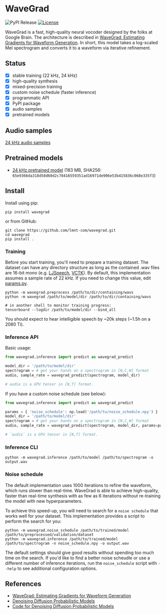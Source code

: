 # WaveGrad
![PyPI Release](https://img.shields.io/pypi/v/wavegrad?label=release) [![License](https://img.shields.io/github/license/lmnt-com/wavegrad)](https://github.com/lmnt-com/wavegrad/blob/master/LICENSE)

WaveGrad is a fast, high-quality neural vocoder designed by the folks at Google Brain. The architecture is described in [WaveGrad: Estimating Gradients for Waveform Generation](https://arxiv.org/pdf/2009.00713.pdf). In short, this model takes a log-scaled Mel spectrogram and converts it to a waveform via iterative refinement.

## Status
- [x] stable training (22 kHz, 24 kHz)
- [x] high-quality synthesis
- [x] mixed-precision training
- [x] custom noise schedule (faster inference)
- [x] programmatic API
- [x] PyPI package
- [x] audio samples
- [x] pretrained models

## Audio samples
[24 kHz audio samples](https://lmnt.com/assets/wavegrad/24kHz)

## Pretrained models
- [24 kHz pretrained model](https://lmnt.com/assets/wavegrad/wavegrad-24kHz.pt) (183 MB, SHA256: `65e9366da318d58d60d2c78416559351ad16971de906e53b415836c068e335f3`)

## Install

Install using pip:
```
pip install wavegrad
```

or from GitHub:
```
git clone https://github.com/lmnt-com/wavegrad.git
cd wavegrad
pip install .
```

### Training
Before you start training, you'll need to prepare a training dataset. The dataset can have any directory structure as long as the contained .wav files are 16-bit mono (e.g. [LJSpeech](https://keithito.com/LJ-Speech-Dataset/), [VCTK](https://pytorch.org/audio/_modules/torchaudio/datasets/vctk.html)). By default, this implementation assumes a sample rate of 22 kHz. If you need to change this value, edit [params.py](https://github.com/lmnt-com/wavegrad/blob/master/src/wavegrad/params.py).

```
python -m wavegrad.preprocess /path/to/dir/containing/wavs
python -m wavegrad /path/to/model/dir /path/to/dir/containing/wavs

# in another shell to monitor training progress:
tensorboard --logdir /path/to/model/dir --bind_all
```

You should expect to hear intelligible speech by ~20k steps (~1.5h on a 2080 Ti).

### Inference API
Basic usage:

```python
from wavegrad.inference import predict as wavegrad_predict

model_dir = '/path/to/model/dir'
spectrogram = # get your hands on a spectrogram in [N,C,W] format
audio, sample_rate = wavegrad_predict(spectrogram, model_dir)

# audio is a GPU tensor in [N,T] format.
```

If you have a custom noise schedule (see below):
```python
from wavegrad.inference import predict as wavegrad_predict

params = { 'noise_schedule': np.load('/path/to/noise_schedule.npy') }
model_dir = '/path/to/model/dir'
spectrogram = # get your hands on a spectrogram in [N,C,W] format
audio, sample_rate = wavegrad_predict(spectrogram, model_dir, params=params)

# `audio` is a GPU tensor in [N,T] format.
```

### Inference CLI
```
python -m wavegrad.inference /path/to/model /path/to/spectrogram -o output.wav
```

### Noise schedule
The default implementation uses 1000 iterations to refine the waveform, which runs slower than real-time. WaveGrad is able to achieve high-quality, faster than real-time synthesis with as few as 6 iterations without re-training the model with new hyperparameters.

To achieve this speed-up, you will need to search for a `noise schedule` that works well for your dataset. This implementation provides a script to perform the search for you:

```
python -m wavegrad.noise_schedule /path/to/trained/model /path/to/preprocessed/validation/dataset
python -m wavegrad.inference /path/to/trained/model /path/to/spectrogram -n noise_schedule.npy -o output.wav
```

The default settings should give good results without spending too much time on the search. If you'd like to find a better noise scheudle or use a different number of inference iterations, run the `noise_schedule` script with `--help` to see additional configuration options.


## References
- [WaveGrad: Estimating Gradients for Waveform Generation](https://arxiv.org/pdf/2009.00713.pdf)
- [Denoising Diffusion Probabilistic Models](https://arxiv.org/pdf/2006.11239.pdf)
- [Code for Denoising Diffusion Probabilistic Models](https://github.com/hojonathanho/diffusion)

